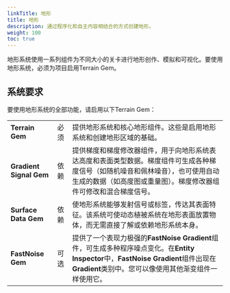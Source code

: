 ```yaml
---
linkTitle: 地形
title: 地形
description: 通过程序化和自主内容相结合的方式创建地形。
weight: 100
toc: true
---
```


地形系统使用一系列组件为不同大小的关卡进行地形创作、模拟和可视化。要使用地形系统，必须为项目启用Terrain Gem。

## 系统要求

要使用地形系统的全部功能，请启用以下Terrain Gem：

| | | |
| - | - | - |
| **Terrain Gem** | 必须 | 提供地形系统和核心地形组件。这些是启用地形系统和创建地形区域的基础。 |
| **Gradient Signal Gem** | 依赖 | 提供梯度和梯度修改器组件，用于向地形系统表达高度和表面类型数据。梯度组件可生成各种梯度信号（如随机噪音和佩林噪音），也可使用自动生成的数据（如高度图或重量图）。梯度修改器组件可修改和混合梯度信号。 |
| **Surface Data Gem** | 依赖 | 使地形系统能够发射信号或标签，传达其表面特征。该系统可使动态植被系统在地形表面放置物体，而无需直接了解或依赖地形系统本身。 |
| **FastNoise Gem** | 可选 | 提供了一个表现力极强的**FastNoise Gradient**组件，可生成多种程序噪点变化。在**Entity Inspector**中，**FastNoise Gradient**组件出现在**Gradient**类别中。您可以像使用其他渐变组件一样使用它。  |
